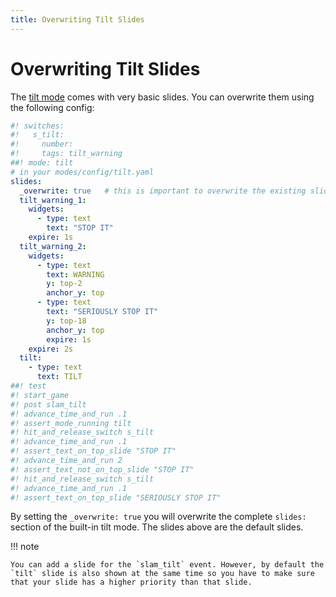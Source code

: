 ```yaml
---
title: Overwriting Tilt Slides
---
```


# Overwriting Tilt Slides


The [tilt mode](../../index.md) comes with very
basic slides. You can overwrite them using the following config:

``` yaml
#! switches:
#!   s_tilt:
#!     number:
#!     tags: tilt_warning
##! mode: tilt
# in your modes/config/tilt.yaml
slides:
  _overwrite: true   # this is important to overwrite the existing slides
  tilt_warning_1:
    widgets:
      - type: text
        text: "STOP IT"
    expire: 1s
  tilt_warning_2:
    widgets:
      - type: text
        text: WARNING
        y: top-2
        anchor_y: top
      - type: text
        text: "SERIOUSLY STOP IT"
        y: top-18
        anchor_y: top
        expire: 1s
    expire: 2s
  tilt:
    - type: text
      text: TILT
##! test
#! start_game
#! post slam_tilt
#! advance_time_and_run .1
#! assert_mode_running tilt
#! hit_and_release_switch s_tilt
#! advance_time_and_run .1
#! assert_text_on_top_slide "STOP IT"
#! advance_time_and_run 2
#! assert_text_not_on_top_slide "STOP IT"
#! hit_and_release_switch s_tilt
#! advance_time_and_run .1
#! assert_text_on_top_slide "SERIOUSLY STOP IT"
```

By setting the `_overwrite: true` you will overwrite the complete
`slides:` section of the built-in tilt mode. The slides above are the
default slides.

!!! note

    You can add a slide for the `slam_tilt` event. However, by default the
    `tilt` slide is also shown at the same time so you have to make sure
    that your slide has a higher priority than that slide.
